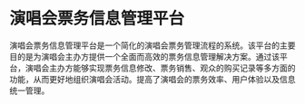 # 演唱会票务信息管理平台

​	演唱会票务信息管理平台是一个简化的演唱会票务管理流程的系统。该平台的主要目的是为演唱会主办方提供一个全面而高效的票务信息管理解决方案。通过该平台，演唱会主办方能够实现票务信息修改、票务销售、观众的购买记录等多方面的功能，从而更好地组织演唱会活动。提高了演唱会的票务效率、用户体验以及信息统一管理。


